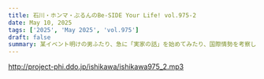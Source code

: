 ```yaml
---
title: 石川・ホンマ・ぶるんのBe-SIDE Your Life! vol.975-2
date: May 10, 2025
tags: ['2025', 'May 2025', 'vol.975']
draft: false
summary: 某イベント明けの男ふたり、急に「実家の話」を始めてみたり、国際情勢を考察したり、話題の矛先がどこかフワフワと煙のよう...ま、これが【中年の通常運転】とも言えましょうや(-.-)y-ﾟﾟﾟ
---
```


http://project-phi.ddo.jp/ishikawa/ishikawa975_2.mp3